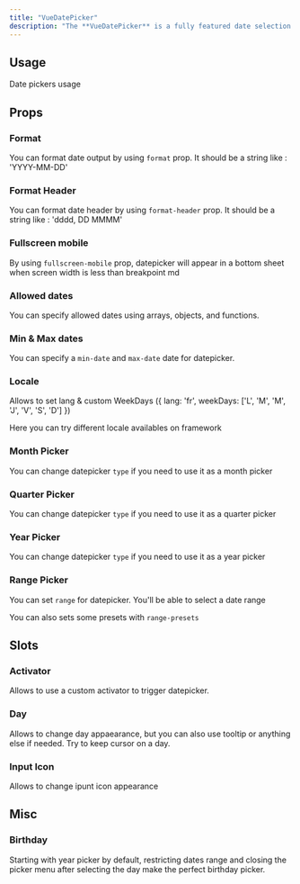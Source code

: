 ```yaml
---
title: "VueDatePicker"
description: "The **VueDatePicker** is a fully featured date selection component that lets users select a date, or range of dates.."
---
```


<v-divider class="my-6" />

## Usage

Date pickers usage

<Playground filename="playground" />

<v-divider class="my-6" />

## Props

### Format

You can format date output by using `format` prop. It should be a string like : 'YYYY-MM-DD'

<ExampleWithSource
  filename="prop-format"
/>

<v-divider class="my-6" />

### Format Header

You can format date header by using `format-header` prop. It should be a string like : 'dddd, DD MMMM'

<ExampleWithSource
  filename="prop-format-header"
/>

<v-divider class="my-6" />

### Fullscreen mobile

By using `fullscreen-mobile` prop, datepicker will appear in a bottom sheet when screen width is less than breakpoint md

<ExampleWithSource
  filename="prop-fullscreen"
/>

<v-divider class="my-6" />

### Allowed dates

You can specify allowed dates using arrays, objects, and functions.

<ExampleWithSource
  filename="prop-allowed-dates"
/>

<v-divider class="my-6" />

### Min & Max dates

You can specify a `min-date` and `max-date` date for datepicker.

<ExampleWithSource
  filename="prop-min-max"
/>

<v-divider class="my-6" />

### Locale

Allows to set lang & custom WeekDays ({ lang: 'fr', weekDays: ['L', 'M', 'M', 'J', 'V', 'S', 'D'] })

<ExampleWithSource
  filename="prop-locale"
/>

Here you can try different locale availables on framework

<ExampleWithSource
  filename="prop-locale-select"
/>

<v-divider class="my-6" />

### Month Picker

You can change datepicker `type` if you need to use it as a month picker

<ExampleWithSource
  filename="prop-type-month"
/>

<v-divider class="my-6" />

### Quarter Picker

You can change datepicker `type` if you need to use it as a quarter picker

<ExampleWithSource
  filename="prop-type-quarter"
/>

<v-divider class="my-6" />

### Year Picker

You can change datepicker `type` if you need to use it as a year picker

<ExampleWithSource
  filename="prop-type-year"
/>

<v-divider class="my-6" />

### Range Picker

You can set `range` for datepicker. You'll be able to select a date range

<ExampleWithSource
  filename="prop-range"
/>

You can also sets some presets with `range-presets`

<ExampleWithSource
  filename="prop-range-presets"
/>

<v-divider class="my-6" />

## Slots

### Activator

Allows to use a custom activator to trigger datepicker.

<ExampleWithSource
  filename="slot-activator"
/>

<v-divider class="my-6" />

### Day

Allows to change day appaearance, but you can also use tooltip or anything else if needed. Try to keep cursor on a day.

<ExampleWithSource
  filename="slot-day"
/>

<v-divider class="my-6" />

### Input Icon

Allows to change ipunt icon appearance

<ExampleWithSource
  filename="slot-input-icon"
/>

<v-divider class="my-6" />

## Misc

### Birthday

Starting with year picker by default, restricting dates range and closing the picker menu after selecting the day make the perfect birthday picker.

<ExampleWithSource
  filename="misc-birthday"
/>

<v-divider class="my-6" />

